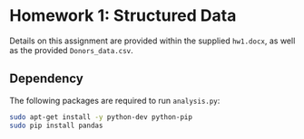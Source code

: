 # Homework 1: Structured Data

Details on this assignment are provided within the supplied `hw1.docx`,
as well as the provided `Donors_data.csv`.

## Dependency

The following packages are required to run `analysis.py`:

```bash
sudo apt-get install -y python-dev python-pip
sudo pip install pandas
```
